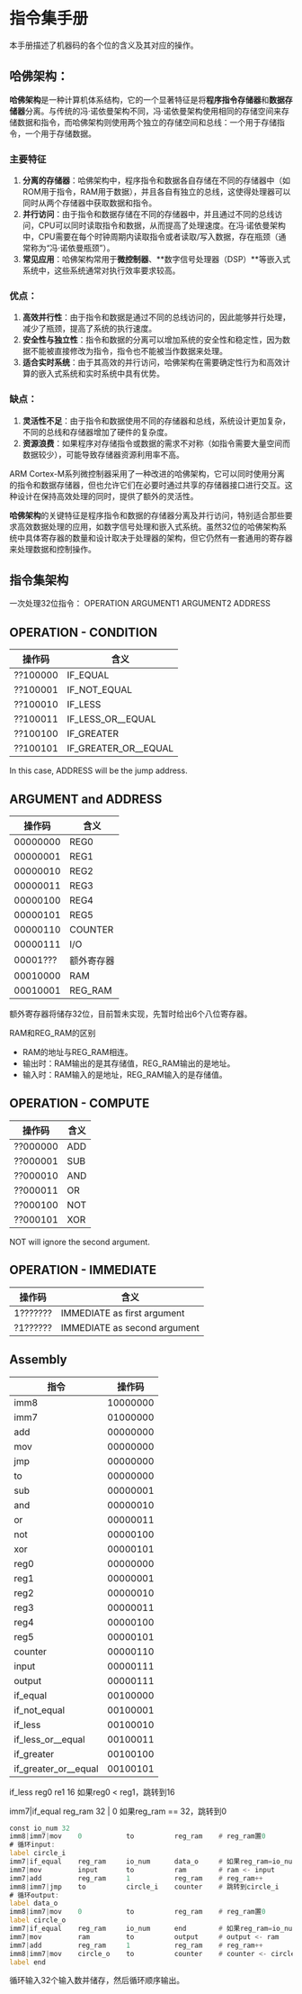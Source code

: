 # 指令集手册

本手册描述了机器码的各个位的含义及其对应的操作。

## 哈佛架构：
**哈佛架构**是一种计算机体系结构，它的一个显著特征是将**程序指令存储器**和**数据存储器**分离。与传统的冯·诺依曼架构不同，冯·诺依曼架构使用相同的存储空间来存储数据和指令，而哈佛架构则使用两个独立的存储空间和总线：一个用于存储指令，一个用于存储数据。

### 主要特征

1. **分离的存储器**：哈佛架构中，程序指令和数据各自存储在不同的存储器中（如ROM用于指令，RAM用于数据），并且各自有独立的总线，这使得处理器可以同时从两个存储器中获取数据和指令。
2. **并行访问**：由于指令和数据存储在不同的存储器中，并且通过不同的总线访问，CPU可以同时读取指令和数据，从而提高了处理速度。在冯·诺依曼架构中，CPU需要在每个时钟周期内读取指令或者读取/写入数据，存在瓶颈（通常称为“冯·诺依曼瓶颈”）。
3. **常见应用**：哈佛架构常用于**微控制器**、**数字信号处理器（DSP）**等嵌入式系统中，这些系统通常对执行效率要求较高。

### 优点：
1. **高效并行性**：由于指令和数据是通过不同的总线访问的，因此能够并行处理，减少了瓶颈，提高了系统的执行速度。
2. **安全性与独立性**：指令和数据的分离可以增加系统的安全性和稳定性，因为数据不能被直接修改为指令，指令也不能被当作数据来处理。
3. **适合实时系统**：由于其高效的并行访问，哈佛架构在需要确定性行为和高效计算的嵌入式系统和实时系统中具有优势。

### 缺点：
1. **灵活性不足**：由于指令和数据使用不同的存储器和总线，系统设计更加复杂，不同的总线和存储器增加了硬件的复杂度。
2. **资源浪费**：如果程序对存储指令或数据的需求不对称（如指令需要大量空间而数据较少），可能导致存储器资源利用率不高。

ARM Cortex-M系列微控制器采用了一种改进的哈佛架构，它可以同时使用分离的指令和数据存储器，但也允许它们在必要时通过共享的存储器接口进行交互。这种设计在保持高效处理的同时，提供了额外的灵活性。

**哈佛架构**的关键特征是程序指令和数据的存储器分离及并行访问，特别适合那些要求高效数据处理的应用，如数字信号处理和嵌入式系统。虽然32位的哈佛架构系统中具体寄存器的数量和设计取决于处理器的架构，但它仍然有一套通用的寄存器来处理数据和控制操作。

## 指令集架构

一次处理32位指令：
OPERATION ARGUMENT1 ARGUMENT2 ADDRESS

## OPERATION - CONDITION

| 操作码     | 含义                     |
|------------|-------------------------|
| ??100000   | IF_EQUAL                |
| ??100001   | IF_NOT_EQUAL            |
| ??100010   | IF_LESS                 |
| ??100011   | IF_LESS_OR__EQUAL       |
| ??100100   | IF_GREATER              |
| ??100101   | IF_GREATER_OR__EQUAL    |

In this case, ADDRESS will be the jump address.

## ARGUMENT and ADDRESS

| 操作码     | 含义        |
|------------|------------|
| 00000000   | REG0       |
| 00000001   | REG1       |
| 00000010   | REG2       |
| 00000011   | REG3       |
| 00000100   | REG4       |
| 00000101   | REG5       |
| 00000110   | COUNTER    |
| 00000111   | I/O        |
| 00001???   | 额外寄存器  |
| 00010000   | RAM        |
| 00010001   | REG_RAM    |

额外寄存器将储存32位，目前暂未实现，先暂时给出6个八位寄存器。

RAM和REG_RAM的区别
- RAM的地址与REG_RAM相连。
- 输出时：RAM输出的是其存储值，REG_RAM输出的是地址。
- 输入时：RAM输入的是地址，REG_RAM输入的是存储值。

## OPERATION - COMPUTE

| 操作码     | 含义    |
|------------|--------|
| ??000000   | ADD    |
| ??000001   | SUB    |
| ??000010   | AND    |
| ??000011   | OR     |
| ??000100   | NOT    |
| ??000101   | XOR    |

NOT will ignore the second argument.

## OPERATION - IMMEDIATE

| 操作码     | 含义                             |
|------------|---------------------------------|
| 1???????   | IMMEDIATE as first argument     |
| ?1??????   | IMMEDIATE as second argument    |

## Assembly

| 指令                    | 操作码       |
|-------------------------|-------------|
| imm8                    | 10000000    |
| imm7                    | 01000000    |
| add                     | 00000000    |
| mov                     | 00000000    |
| jmp                     | 00000000    |
| to                      | 00000000    |
| sub                     | 00000001    |
| and                     | 00000010    |
| or                      | 00000011    |
| not                     | 00000100    |
| xor                     | 00000101    |
| reg0                    | 00000000    |
| reg1                    | 00000001    |
| reg2                    | 00000010    |
| reg3                    | 00000011    |
| reg4                    | 00000100    |
| reg5                    | 00000101    |
| counter                 | 00000110    |
| input                   | 00000111    |
| output                  | 00000111    |
| if_equal                | 00100000    |
| if_not_equal            | 00100001    |
| if_less                 | 00100010    |
| if_less_or__equal       | 00100011    |
| if_greater              | 00100100    |
| if_greater_or__equal    | 00100101    |


if_less reg0 re1 16
如果reg0 < reg1，跳转到16

imm7|if_equal reg_ram 32 | 0
如果reg_ram == 32，跳转到0

``` asm
const io_num 32
imm8|imm7|mov    0           to          reg_ram    # reg_ram置0
# 循环input:
label circle_i
imm7|if_equal    reg_ram     io_num      data_o     # 如果reg_ram=io_num，跳转到data_o
imm7|mov         input       to          ram        # ram <- input
imm7|add         reg_ram     1           reg_ram    # reg_ram++
imm8|imm7|jmp    to          circle_i    counter    # 跳转到circle_i
# 循环output:
label data_o
imm8|imm7|mov    0           to          reg_ram    # reg_ram置0
label circle_o
imm7|if_equal    reg_ram     io_num      end        # 如果reg_ram=io_num，跳转到end结束
imm7|mov         ram         to          output     # output <- ram
imm7|add         reg_ram     1           reg_ram    # reg_ram++
imm8|imm7|mov    circle_o    to          counter    # counter <- circle_o
label end

```
循环输入32个输入数并储存，然后循环顺序输出。
